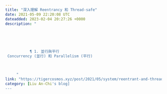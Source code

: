 ```yaml
---
title: "深入理解 Reentrancy 和 Thread-safe"
date: 2021-05-09 22:20:08 UTC
dateadded: 2023-02-04 20:27:26 +0000
description: "
    
      
      
        
        
           ¶ 1. 並行與平行 
 Concurrency (並行) 和 Parallelism (平行)
        
      
    
     "
link: "https://tigercosmos.xyz/post/2021/05/system/reentrant-and-thread-safe-code/"
category: [Liu An-Chi's blog]
---
```

